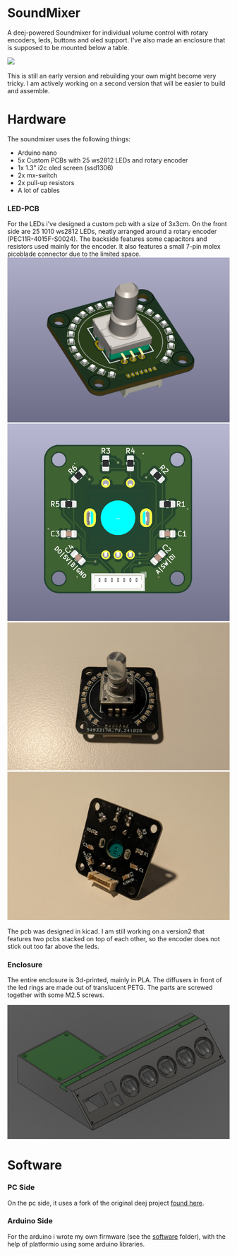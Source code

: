 # SoundMixer
A deej-powered Soundmixer for individual volume control with rotary encoders, leds, buttons and oled support. I've also made an enclosure that is supposed to be mounted below a table.

![](assets/soundmixer.jpg)

This is still an early version and rebuilding your own might become very tricky. I am actively working on a second version that will be easier to build and assemble.

# Hardware
The soundmixer uses the following things:
- Arduino nano
- 5x Custom PCBs with 25 ws2812 LEDs and rotary encoder
- 1x 1.3" i2c oled screen (ssd1306)
- 2x mx-switch
- 2x pull-up resistors
- A lot of cables




### LED-PCB
For the LEDs i've designed a custom pcb with a size of 3x3cm. On the front side are 25 1010 ws2812 LEDs, neatly arranged around a rotary encoder (PEC11R-4015F-S0024). The backside features some capacitors and resistors used mainly for the encoder. It also features a small 7-pin molex picoblade connector due to the limited space.
![](assets/PCB.png)
![](assets/PCB_backside.png)
![](assets/PCB_picture.jpg)
![](assets/PCB_picture_back.jpg)

The pcb was designed in kicad. I am still working on a version2 that features two pcbs stacked on top of each other, so the encoder does not stick out too far above the leds.



### Enclosure
The entire enclosure is 3d-printed, mainly in PLA. The diffusers in front of the led rings are made out of translucent PETG.
The parts are screwed together with some M2.5 screws. 

![](assets/Enclosure.png)

# Software

### PC Side
On the pc side, it uses a fork of the original deej project [found here](https://github.com/michaelwschultz/deej). 

### Arduino Side
For the arduino i wrote my own firmware (see the [software](Software) folder), with the help of platformio using some arduino libraries.

